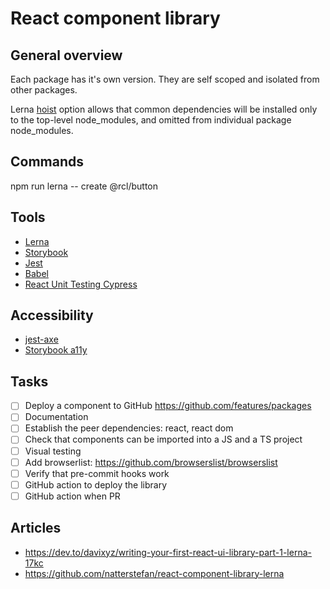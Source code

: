 # React component library

## General overview

Each package has it's own version. They are self scoped and isolated from other packages.

Lerna [hoist](https://github.com/lerna/lerna/blob/main/doc/hoist.md) option allows that common dependencies will be installed only to the top-level node_modules, and omitted from individual package node_modules.

## Commands

npm run lerna -- create @rcl/button

## Tools

-   [Lerna](https://github.com/lerna/lerna)
-   [Storybook](https://storybook.js.org/docs/react)
-   [Jest](https://jestjs.io/es-ES/docs/tutorial-react)
-   [Babel](https://babeljs.io/)
-   [React Unit Testing Cypress](https://docs.cypress.io/guides/component-testing/introduction.html)

## Accessibility

-   [jest-axe](https://github.com/nickcolley/jest-axe#testing-react-with-react-testing-library)
-   [Storybook a11y](https://storybook.js.org/addons/@storybook/addon-a11y)

## Tasks

-   [ ] Deploy a component to GitHub https://github.com/features/packages
-   [ ] Documentation
-   [ ] Establish the peer dependencies: react, react dom
-   [ ] Check that components can be imported into a JS and a TS project
-   [ ] Visual testing
-   [ ] Add browserlist: https://github.com/browserslist/browserslist
-   [ ] Verify that pre-commit hooks work
-   [ ] GitHub action to deploy the library
-   [ ] GitHub action when PR

## Articles

-   https://dev.to/davixyz/writing-your-first-react-ui-library-part-1-lerna-17kc
-   https://github.com/natterstefan/react-component-library-lerna
